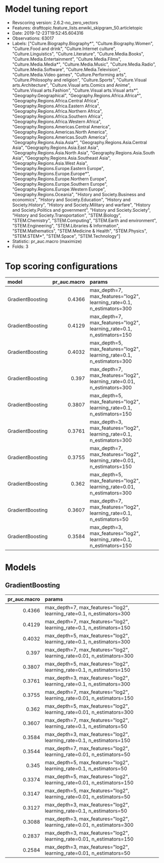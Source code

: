 # Model tuning report
- Revscoring version: 2.6.2-no_zero_vectors
- Features: drafttopic.feature_lists.enwiki_skipgram_50.articletopic
- Date: 2019-12-23T19:52:45.604316
- Observations: 63017
- Labels: ["Culture.Biography.Biography*", "Culture.Biography.Women", "Culture.Food and drink", "Culture.Internet culture", "Culture.Linguistics", "Culture.Literature", "Culture.Media.Books", "Culture.Media.Entertainment", "Culture.Media.Films", "Culture.Media.Media*", "Culture.Media.Music", "Culture.Media.Radio", "Culture.Media.Software", "Culture.Media.Television", "Culture.Media.Video games", "Culture.Performing arts", "Culture.Philosophy and religion", "Culture.Sports", "Culture.Visual arts.Architecture", "Culture.Visual arts.Comics and Anime", "Culture.Visual arts.Fashion", "Culture.Visual arts.Visual arts*", "Geography.Geographical", "Geography.Regions.Africa.Africa*", "Geography.Regions.Africa.Central Africa", "Geography.Regions.Africa.Eastern Africa", "Geography.Regions.Africa.Northern Africa", "Geography.Regions.Africa.Southern Africa", "Geography.Regions.Africa.Western Africa", "Geography.Regions.Americas.Central America", "Geography.Regions.Americas.North America", "Geography.Regions.Americas.South America", "Geography.Regions.Asia.Asia*", "Geography.Regions.Asia.Central Asia", "Geography.Regions.Asia.East Asia", "Geography.Regions.Asia.North Asia", "Geography.Regions.Asia.South Asia", "Geography.Regions.Asia.Southeast Asia", "Geography.Regions.Asia.West Asia", "Geography.Regions.Europe.Eastern Europe", "Geography.Regions.Europe.Europe*", "Geography.Regions.Europe.Northern Europe", "Geography.Regions.Europe.Southern Europe", "Geography.Regions.Europe.Western Europe", "Geography.Regions.Oceania", "History and Society.Business and economics", "History and Society.Education", "History and Society.History", "History and Society.Military and warfare", "History and Society.Politics and government", "History and Society.Society", "History and Society.Transportation", "STEM.Biology", "STEM.Chemistry", "STEM.Computing", "STEM.Earth and environment", "STEM.Engineering", "STEM.Libraries & Information", "STEM.Mathematics", "STEM.Medicine & Health", "STEM.Physics", "STEM.STEM*", "STEM.Space", "STEM.Technology"]
- Statistic: pr_auc.macro (maximize)
- Folds: 3

# Top scoring configurations
| model            |   pr_auc.macro | params                                                                 |
|:-----------------|---------------:|:-----------------------------------------------------------------------|
| GradientBoosting |         0.4366 | max_depth=7, max_features="log2", learning_rate=0.1, n_estimators=300  |
| GradientBoosting |         0.4129 | max_depth=7, max_features="log2", learning_rate=0.1, n_estimators=150  |
| GradientBoosting |         0.4032 | max_depth=5, max_features="log2", learning_rate=0.1, n_estimators=300  |
| GradientBoosting |         0.397  | max_depth=7, max_features="log2", learning_rate=0.01, n_estimators=300 |
| GradientBoosting |         0.3807 | max_depth=5, max_features="log2", learning_rate=0.1, n_estimators=150  |
| GradientBoosting |         0.3761 | max_depth=3, max_features="log2", learning_rate=0.1, n_estimators=300  |
| GradientBoosting |         0.3755 | max_depth=7, max_features="log2", learning_rate=0.01, n_estimators=150 |
| GradientBoosting |         0.362  | max_depth=5, max_features="log2", learning_rate=0.01, n_estimators=300 |
| GradientBoosting |         0.3607 | max_depth=7, max_features="log2", learning_rate=0.1, n_estimators=50   |
| GradientBoosting |         0.3584 | max_depth=3, max_features="log2", learning_rate=0.1, n_estimators=150  |

# Models
## GradientBoosting
|   pr_auc.macro | params                                                                 |
|---------------:|:-----------------------------------------------------------------------|
|         0.4366 | max_depth=7, max_features="log2", learning_rate=0.1, n_estimators=300  |
|         0.4129 | max_depth=7, max_features="log2", learning_rate=0.1, n_estimators=150  |
|         0.4032 | max_depth=5, max_features="log2", learning_rate=0.1, n_estimators=300  |
|         0.397  | max_depth=7, max_features="log2", learning_rate=0.01, n_estimators=300 |
|         0.3807 | max_depth=5, max_features="log2", learning_rate=0.1, n_estimators=150  |
|         0.3761 | max_depth=3, max_features="log2", learning_rate=0.1, n_estimators=300  |
|         0.3755 | max_depth=7, max_features="log2", learning_rate=0.01, n_estimators=150 |
|         0.362  | max_depth=5, max_features="log2", learning_rate=0.01, n_estimators=300 |
|         0.3607 | max_depth=7, max_features="log2", learning_rate=0.1, n_estimators=50   |
|         0.3584 | max_depth=3, max_features="log2", learning_rate=0.1, n_estimators=150  |
|         0.3544 | max_depth=7, max_features="log2", learning_rate=0.01, n_estimators=50  |
|         0.345  | max_depth=5, max_features="log2", learning_rate=0.1, n_estimators=50   |
|         0.3374 | max_depth=5, max_features="log2", learning_rate=0.01, n_estimators=150 |
|         0.3147 | max_depth=5, max_features="log2", learning_rate=0.01, n_estimators=50  |
|         0.3127 | max_depth=3, max_features="log2", learning_rate=0.1, n_estimators=50   |
|         0.3088 | max_depth=3, max_features="log2", learning_rate=0.01, n_estimators=300 |
|         0.2837 | max_depth=3, max_features="log2", learning_rate=0.01, n_estimators=150 |
|         0.2584 | max_depth=3, max_features="log2", learning_rate=0.01, n_estimators=50  |

